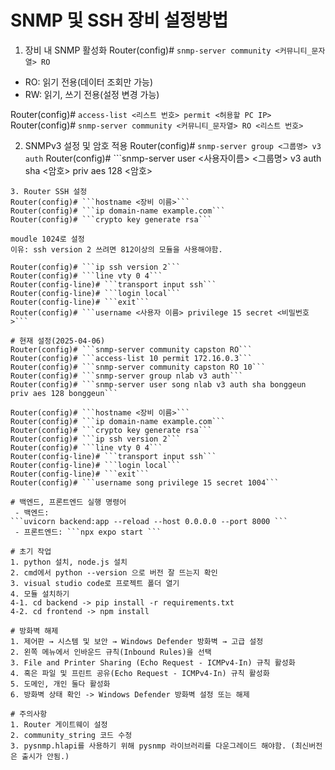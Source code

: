 # SNMP 및 SSH 장비 설정방법
1. 장비 내 SNMP 활성화
Router(config)# ```snmp-server community <커뮤니티_문자열> RO```
 - RO: 읽기 전용(데이터 조회만 가능)
 - RW: 읽기, 쓰기 전용(설정 변경 가능)

Router(config)# ```access-list <리스트 번호> permit <허용할 PC IP>```
Router(config)# ```snmp-server community <커뮤니티_문자열> RO <리스트 번호>```

2. SNMPv3 설정 및 암호 적용
Router(config)# ```snmp-server group <그룹명> v3 auth```
Router(config)# ```snmp-server user <사용자이름> <그룹명> v3 auth sha <암호> priv aes 128 <암호>
```
3. Router SSH 설정
Router(config)# ```hostname <장비 이름>```
Router(config)# ```ip domain-name example.com```
Router(config)# ```crypto key generate rsa```

moudle 1024로 설정
이유: ssh version 2 쓰려면 812이상의 모듈을 사용해야함.

Router(config)# ```ip ssh version 2```
Router(config)# ```line vty 0 4```
Router(config-line)# ```transport input ssh```
Router(config-line)# ```login local```
Router(config-line)# ```exit```
Router(config)# ```username <사용자 이름> privilege 15 secret <비밀번호>```

# 현재 설정(2025-04-06)
Router(config)# ```snmp-server community capston RO```
Router(config)# ```access-list 10 permit 172.16.0.3```
Router(config)# ```snmp-server community capston RO 10```
Router(config)# ```snmp-server group nlab v3 auth```
Router(config)# ```snmp-server user song nlab v3 auth sha bonggeun priv aes 128 bonggeun```

Router(config)# ```hostname <장비 이름>```
Router(config)# ```ip domain-name example.com```
Router(config)# ```crypto key generate rsa```
Router(config)# ```ip ssh version 2```
Router(config)# ```line vty 0 4```
Router(config-line)# ```transport input ssh```
Router(config-line)# ```login local```
Router(config-line)# ```exit```
Router(config)# ```username song privilege 15 secret 1004```

# 백엔드, 프론트엔드 실행 명령어
 - 백엔드:
```uvicorn backend:app --reload --host 0.0.0.0 --port 8000 ```
 - 프론트엔드: ```npx expo start ```

# 초기 작업
1. python 설치, node.js 설치
2. cmd에서 python --version 으로 버전 잘 뜨는지 확인
3. visual studio code로 프로젝트 폴더 열기
4. 모듈 설치하기
4-1. cd backend -> pip install -r requirements.txt
4-2. cd frontend -> npm install

# 방화벽 해제
1. 제어판 → 시스템 및 보안 → Windows Defender 방화벽 → 고급 설정
2. 왼쪽 메뉴에서 인바운드 규칙(Inbound Rules)을 선택
3. File and Printer Sharing (Echo Request - ICMPv4-In) 규칙 활성화
4. 혹은 파일 및 프린트 공유(Echo Request - ICMPv4-In) 규칙 활성화
5. 도메인, 개인 둘다 활성화
6. 방화벽 상태 확인 -> Windows Defender 방화벽 설정 또는 해제

# 주의사항
1. Router 게이트웨이 설정
2. community_string 코드 수정
3. pysnmp.hlapi를 사용하기 위해 pysnmp 라이브러리를 다운그레이드 해야함. (최신버전은 출시가 안됨.)
